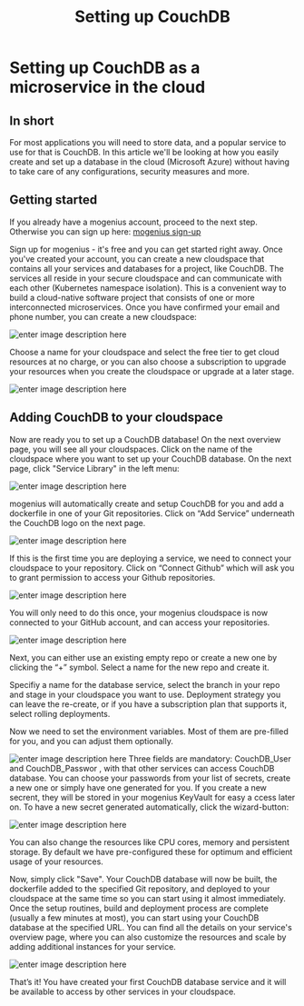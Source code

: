 ﻿---
sidebar_position: 14
title: Setting up CouchDB
---

# Setting up CouchDB as a microservice in the cloud


## In short

For most applications you will need to store data, and a popular service to use for that is CouchDB. In this article we'll be looking at how you easily create and set up a database in the cloud (Microsoft Azure) without having to take care of any configurations, security measures and more.

## Getting started

If you already have a mogenius account, proceed to the next step. Otherwise you can sign up here: [mogenius sign-up](https://studio.mogenius.com/user/registration)

Sign up for mogenius - it's free and you can get started right away. Once you've created your account, you can create a new cloudspace that contains all your services and databases for a project, like CouchDB. The services all reside in your secure cloudspace and can communicate with each other (Kubernetes namespace isolation). This is a convenient way to build a cloud-native software project that consists of one or more interconnected microservices. Once you have confirmed your email and phone number, you can create a new cloudspace:

![enter image description here](https://api.mogenius.com/file/id/115e92a0-6daa-4b15-9420-438448351d89)

Choose a name for your cloudspace and select the free tier to get cloud resources at no charge, or you can also choose a subscription to upgrade your resources when you create the cloudspace or upgrade at a later stage.

![enter image description here](https://api.mogenius.com/file/id/7ec47c7f-4dc0-4f5b-8a2f-b8345a369ae8)

## Adding CouchDB to your cloudspace

Now are ready you to set up a CouchDB database! On the next overview page, you will see all your cloudspaces. Click on the name of the cloudspace where you want to set up your CouchDB database. On the next page, click "Service Library" in the left menu:

![enter image description here](https://api.mogenius.com/file/id/a12d10f1-4b9b-4adb-95ec-db193e1db440)

mogenius will automatically create and setup CouchDB for you and add a dockerfile in one of your Git repositories. Click on “Add Service” underneath the CouchDB logo on the next page.

![enter image description here](https://api.mogenius.com/file/id/e1f2c240-7f89-461b-b108-da4c116ecbc9)

If this is the first time you are deploying a service, we need to connect your cloudspace to your repository. Click on “Connect Github” which will ask you to grant permission to access your Github repositories.

![enter image description here](https://api.mogenius.com/file/id/88626d92-fa15-4d9e-8598-6a914daa633c)

You will only need to do this once, your mogenius cloudspace is now connected to your GitHub account, and can access your repositories.

![enter image description here](https://api.mogenius.com/file/id/81e903dc-787a-4f1e-aed3-5860fbafede1)

Next, you can either use an existing empty repo or create a new one by clicking the “+” symbol. Select a name for the new repo and create it.

Specifiy a name for the database service, select the branch in your repo and stage in your cloudspace you want to use. Deployment strategy you can leave the re-create, or if you have a subscription plan that supports it, select rolling deployments. 

Now we need to set the environment variables. Most of them are pre-filled for you, and you can adjust them optionally.

![enter image description here](https://api.mogenius.com/file/id/c091dcea-61d4-42ac-a86f-b7d8e7a86a2d)
Three fields are mandatory: CouchDB_User and CouchDB_Passwor , with that other services can access CouchDB database. You can choose your passwords from your list of secrets, create a new one or simply have one generated for you. If you create a new secrent, they will be stored in your mogenius KeyVault for easy a ccess later on. To have a new secret generated automatically, click the wizard-button:
 
![enter image description here](https://api.mogenius.com/file/id/9ce82a26-eb36-4229-a5b7-daba90f6e8cb)

You can also change the resources like CPU cores, memory and persistent storage. By default we have pre-configured these for optimum and efficient usage of your resources.

Now, simply click "Save". Your CouchDB  database will now be built, the dockerfile added to the specified Git repository, and deployed to your cloudspace at the same time so you can start using it almost immediately. Once the setup routines, build and deployment process are complete (usually a few minutes at most), you can start using your CouchDB database at the specified URL. You can find all the details on your service's overview page, where you can also customize the resources and scale by adding additional instances for your service.

![enter image description here](https://api.mogenius.com/file/id/53f48633-6f83-489f-9e12-a527ef249204)

That’s it! You have created your first CouchDB database service and it will be available to access by other services in your cloudspace.


